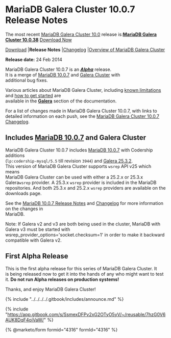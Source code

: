 # MariaDB Galera Cluster 10.0.7 Release Notes

The most recent [MariaDB Galera Cluster 10.0](https://github.com/mariadb-corporation/docs-release-notes/blob/test/kb/en/galera/README.md) release is:[**MariaDB Galera Cluster 10.0.38**](mariadb-galera-cluster-10038-release-notes.md) [Download Now](https://downloads.mariadb.org/mariadb-galera/10.0.38)

[Download](https://downloads.mariadb.org/mariadb-galera/10.0.7) |**Release Notes** |[Changelog](../mariadb-galera-100-changelogs/mariadb-galera-cluster-1007-changelog.md) |[Overview of MariaDB Galera Cluster](https://github.com/mariadb-corporation/docs-release-notes/blob/test/kb/en/what-is-mariadb-galera-cluster/README.md)

**Release date:** 24 Feb 2014

MariaDB Galera Cluster 10.0.7 is an [_**Alpha**_](../../../about/release-criteria.md) release.\
It is a merge of [MariaDB 10.0.7](../../release-notes-mariadb-10-0-series/changes-improvements-in-mariadb-10-0.md) and [Galera Cluster](https://codership.com/content/using-galera-cluster) with\
additional bug fixes.

Various articles about MariaDB Galera Cluster, including [known limitations](https://app.gitbook.com/s/3VYeeVGUV4AMqrA3zwy7/reference/mariadb-galera-cluster-known-limitations) and [how to get started](https://app.gitbook.com/s/3VYeeVGUV4AMqrA3zwy7/galera-management/installation-and-deployment/getting-started-with-mariadb-galera-cluster) are\
available in the [**Galera**](https://github.com/mariadb-corporation/docs-release-notes/blob/test/kb/en/galera/README.md) section of the documentation.

For a list of changes made in MariaDB Galera Cluster 10.0.7, with links to\
detailed information on each push, see the [MariaDB Galera Cluster 10.0.7 Changelog](../mariadb-galera-100-changelogs/mariadb-galera-cluster-1007-changelog.md).

## Includes [MariaDB 10.0.7](../../release-notes-mariadb-10-0-series/mariadb-1007-release-notes.md) and Galera Cluster

MariaDB Galera Cluster 10.0.7 includes [MariaDB 10.0.7](../../release-notes-mariadb-10-0-series/mariadb-1007-release-notes.md) with Codership additions\
(`lp:codership-mysql/5.5` till revision `3944`) and [Galera 25.3.2](https://codership.com/content/using-galera-cluster).\
This version of MariaDB Galera Cluster supports `wsrep` API v25 which means\
MariaDB Galera Cluster can be used with either a 25.2.x or 25.3.x Galera`wsrep` provider. A 25.3.x `wsrep` provider is included in the MariaDB\
repositories. And both 25.3.x and 25.2.x `wsrep` providers are available on the downloads page.

See the [MariaDB 10.0.7 Release Notes](../../release-notes-mariadb-10-0-series/mariadb-1007-release-notes.md) and [Changelog](../../../changelogs/changelogs-mariadb-100-series/mariadb-1007-changelog.md) for more information on the changes in\
MariaDB.

Note: If Galera v2 and v3 are both being used in the cluster, MariaDB with Galera v3 must be started with wsrep\_provider\_options='socket.checksum=1' in order to make it backward compatible with Galera v2.

## First Alpha Release

This is the first alpha release for this series of MariaDB Galera Cluster. It\
is being released now to get it into the hands of any who might want to test\
it. **Do not run Alpha releases on production systems!**

Thanks, and enjoy MariaDB Galera Cluster!

{% include "../../../../.gitbook/includes/announce.md" %}

{% include "https://app.gitbook.com/s/SsmexDFPv2xG2OTyO5yV/~/reusable/7hzG0V6AUK8DqF4oiVaW/" %}

{% @marketo/form formid="4316" formId="4316" %}
